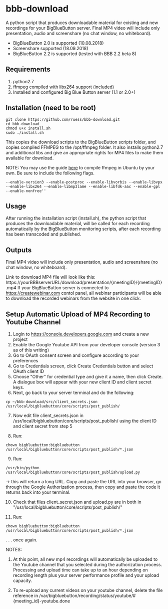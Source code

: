 # bbb-download

A python script that produces downloadable material for existing and new recordings for your BigBlueButton server.
Final MP4 video will include only presentation, audio and screenshare (no chat window, no whiteboard).
- BigBlueButton 2.0 is supported (10.08.2018)
- Screenshare supported (18.09.2018)
- BigBlueButton 2.2 is supported (tested with BBB 2.2 beta 8)

## Requirements
1. python2.7
2. ffmpeg compiled with libx264 support (included)
3. Installed and configured Big Blue Button server (1.1 or 2.0+)

## Installation (need to be root)
```
git clone https://github.com/ruess/bbb-download.git
cd bbb-download
chmod u+x install.sh
sudo ./install.sh

```


This copies the download scripts to the BigBlueButton scripts folder, and copies compiled FFMPEG to the /opt/ffmpeg folder.
It also installs python2.7 and additional libs and give an appropriate rights for MP4 files to make them available for download.

NOTE: You may use the guide [here](https://trac.ffmpeg.org/wiki/CompilationGuide/Ubuntu) to compile ffmpeg in Ubuntu by your own. Be sure to include the following flags.
```
--enable-version3 --enable-postproc --enable-libvorbis --enable-libvpx --enable-libx264 --enable-libmp3lame --enable-libfdk-aac --enable-gpl --enable-nonfree''
```

## Usage
After running the installation script (install.sh), the python script that produces the downloadable material, will be called for each recording automatically by the BigBlueButton monitoring scripts, after each recording has been transcoded and published.

## Outputs
Final MP4 video will include only presentation, audio and screenshare (no chat window, no whiteboard).

Link to download MP4 file will look like this: https://yourBBBserverURL/download/presentation/{meetingID}/{meetingID}.mp4
If your BigBlueButton server is connected to https://createwebinar.com contol panel, all webinar participants will be able to download the recorded webinars from the website in one click.

## Setup Automatic Upload of MP4 Recording to Youtube Channel
1. Login to https://console.developers.google.com and create a new project
2. Enable the Google Youtube API from your developer console (version 3 as of this writing)
3. Go to OAuth consent screen and configure according to your preferences
4. Go to Credentials screen, click Create Credentials button and select OAuth client ID
5. Choose "Other" for credential type and give it a name, then click Create. A dialogue box will appear with your new client ID and client secret keys.
6. Next, go back to your server terminal and do the following:
```
cp ~/bbb-download/src/client_secrets.json /usr/local/bigbluebutton/core/scripts/post_publish/
```

7. Now edit file client_secrets.json in /usr/local/bigbluebutton/core/scripts/post_publish/ using the client ID and client secret from step 5

8. Run:
```
chown bigbluebutton:bigbluebutton /usr/local/bigbluebutton/core/scripts/post_publish/*.json
```
9. Run:
```
/usr/bin/python /usr/local/bigbluebutton/core/scripts/post_publish/upload.py
```
 -> this will return a long URL. Copy and paste the URL into your browser, go through the Google Authorization process, then copy and paste the code it returns back into your terminal.

10. Check that files client_secret.json and upload.py are in both in "/usr/local/bigbluebutton/core/scripts/post_publish/"

11. Run:
```
chown bigbluebutton:bigbluebutton /usr/local/bigbluebutton/core/scripts/post_publish/*.json
```
. . . once again.

NOTES:
1. At this point, all new mp4 recordings will automatically be uploaded to the Youtube channel that you selected during the authorization process. Processing and upload time can take up to an hour depending on recording length plus your server performance profile and your upload capacity.

2. To re-upload any current videos on your youtube channel, delete the file reference in /var/bigbluebutton/recording/status/youtube/#{meeting_id}-youtube.done
